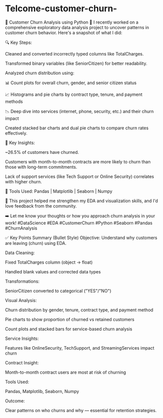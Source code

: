 # Telcome-customer-churn-

🚨 Customer Churn Analysis using Python 🐍
I recently worked on a comprehensive exploratory data analysis project to uncover patterns in customer churn behavior. Here's a snapshot of what I did:

🔍 Key Steps:

Cleaned and converted incorrectly typed columns like TotalCharges.

Transformed binary variables (like SeniorCitizen) for better readability.

Analyzed churn distribution using:

📊 Count plots for overall churn, gender, and senior citizen status

📈 Histograms and pie charts by contract type, tenure, and payment methods

📉 Deep dive into services (internet, phone, security, etc.) and their churn impact

Created stacked bar charts and dual pie charts to compare churn rates effectively.

📌 Key Insights:

~26.5% of customers have churned.

Customers with month-to-month contracts are more likely to churn than those with long-term commitments.

Lack of support services (like Tech Support or Online Security) correlates with higher churn.

📎 Tools Used:
Pandas | Matplotlib | Seaborn | Numpy

📁 This project helped me strengthen my EDA and visualization skills, and I'd love feedback from the community.

➡️ Let me know your thoughts or how you approach churn analysis in your work!
#DataScience #EDA #CustomerChurn #Python #Seaborn #Pandas #ChurnAnalysis

✅ Key Points Summary (Bullet Style)
Objective: Understand why customers are leaving (churn) using EDA.

Data Cleaning:

Fixed TotalCharges column (object → float)

Handled blank values and corrected data types

Transformations:

SeniorCitizen converted to categorical ("YES"/"NO")

Visual Analysis:

Churn distribution by gender, tenure, contract type, and payment method

Pie charts to show proportion of churned vs retained customers

Count plots and stacked bars for service-based churn analysis

Service Insights:

Features like OnlineSecurity, TechSupport, and StreamingServices impact churn

Contract Insight:

Month-to-month contract users are most at risk of churning

Tools Used:

Pandas, Matplotlib, Seaborn, Numpy

Outcome:

Clear patterns on who churns and why — essential for retention strategies.

